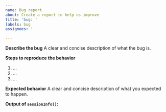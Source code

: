 ```yaml
---
name: Bug report
about: Create a report to help us improve
title: 'bug: '
labels: bug
assignees: ''

---
```


**Describe the bug**
A clear and concise description of what the bug is.

**Steps to reproduce the behavior**
1. ...
2. ...
3. ...

**Expected behavior**
A clear and concise description of what you expected to happen.

**Output of `sessionInfo()`:**
```

```
